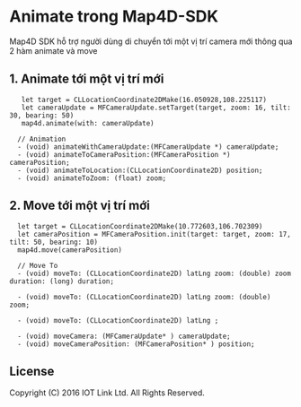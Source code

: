 # Animate trong Map4D-SDK
Map4D SDK hỗ trợ người dùng di chuyển tới một vị trí camera mới thông qua 2 hàm animate và move

## 1. Animate tới một vị trí mới

```switf
   let target = CLLocationCoordinate2DMake(16.050928,108.225117)
   let cameraUpdate = MFCameraUpdate.setTarget(target, zoom: 16, tilt: 30, bearing: 50)
   map4d.animate(with: cameraUpdate)
```

```switf
  // Animation
  - (void) animateWithCameraUpdate:(MFCameraUpdate *) cameraUpdate;
  - (void) animateToCameraPosition:(MFCameraPosition *) cameraPosition;
  - (void) animateToLocation:(CLLocationCoordinate2D) position;
  - (void) animateToZoom: (float) zoom;
```

## 2. Move tới một vị trí mới

```switf
  let target = CLLocationCoordinate2DMake(10.772603,106.702309)
  let cameraPosition = MFCameraPosition.init(target: target, zoom: 17, tilt: 50, bearing: 10)
  map4d.move(cameraPosition)
```

```switf
  // Move To
  - (void) moveTo: (CLLocationCoordinate2D) latLng zoom: (double) zoom duration: (long) duration;

  - (void) moveTo: (CLLocationCoordinate2D) latLng zoom: (double) zoom;

  - (void) moveTo: (CLLocationCoordinate2D) latLng ;

  - (void) moveCamera: (MFCameraUpdate* ) cameraUpdate;
  - (void) moveCameraPosition: (MFCameraPosition* ) position;
```


License
-------

Copyright (C) 2016 IOT Link Ltd. All Rights Reserved.
